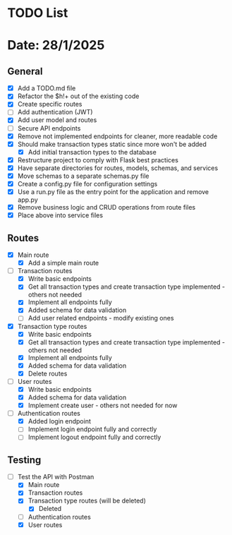 # TODO List 
# Date: 28/1/2025

## General
- [x] Add a TODO.md file
- [x] Refactor the $h!+ out of the existing code
- [x] Create specific routes
- [ ] Add authentication (JWT)
- [x] Add user model and routes
- [ ] Secure API endpoints
- [x] Remove not implemented endpoints for cleaner, more readable code 
- [x] Should make transaction types static since more won't be added
  - [x] Add initial transaction types to the database
- [X] Restructure project to comply with Flask best practices
 - [x] Have separate directories for routes, models, schemas, and services
 - [x] Move schemas to a separate schemas.py file
 - [x] Create a config.py file for configuration settings
 - [x] Use a run.py file as the entry point for the application and remove app.py
 - [x] Remove business logic and CRUD operations from route files
  - [X] Place above into service files

## Routes
- [x] Main route
  - [x] Add a simple main route
- [ ] Transaction routes
  - [x] Write basic endpoints
  - [x] Get all transaction types and create transaction type implemented - others not needed
  - [x] Implement all endpoints fully
  - [x] Added schema for data validation
  - [ ] Add user related endpoints - modify existing ones
- [x] Transaction type routes
  - [x] Write basic endpoints
  - [x] Get all transaction types and create transaction type implemented - others not needed
  - [x] Implement all endpoints fully
  - [x] Added schema for data validation
  - [x] Delete routes
- [ ] User routes
  - [x] Write basic endpoints
  - [x] Added schema for data validation
  - [x] Implement create user - others not needed for now
- [ ] Authentication routes
  - [x] Added login endpoint
  - [ ] Implement login endpoint fully and correctly
  - [ ] Implement logout endpoint fully and correctly

## Testing
- [ ] Test the API with Postman
  - [x] Main route
  - [x] Transaction routes
  - [x] Transaction type routes (will be deleted)
    - [x] Deleted
  - [ ] Authentication routes
  - [x] User routes
